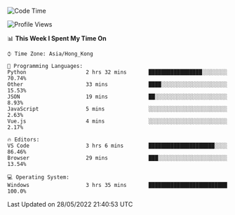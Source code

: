 <!--START_SECTION:waka-->
![Code Time](http://img.shields.io/badge/Code%20Time-16%20hrs%2040%20mins-blue)

![Profile Views](http://img.shields.io/badge/Profile%20Views-15-blue)

📊 **This Week I Spent My Time On** 

```text
⌚︎ Time Zone: Asia/Hong_Kong

💬 Programming Languages: 
Python                   2 hrs 32 mins       █████████████████░░░░░░░░   70.74% 
Other                    33 mins             ████░░░░░░░░░░░░░░░░░░░░░   15.53% 
JSON                     19 mins             ██░░░░░░░░░░░░░░░░░░░░░░░   8.93% 
JavaScript               5 mins              ░░░░░░░░░░░░░░░░░░░░░░░░░   2.63% 
Vue.js                   4 mins              ░░░░░░░░░░░░░░░░░░░░░░░░░   2.17%

🔥 Editors: 
VS Code                  3 hrs 6 mins        █████████████████████░░░░   86.46% 
Browser                  29 mins             ███░░░░░░░░░░░░░░░░░░░░░░   13.54%

💻 Operating System: 
Windows                  3 hrs 35 mins       █████████████████████████   100.0%

```


 Last Updated on 28/05/2022 21:40:53 UTC
<!--END_SECTION:waka-->
